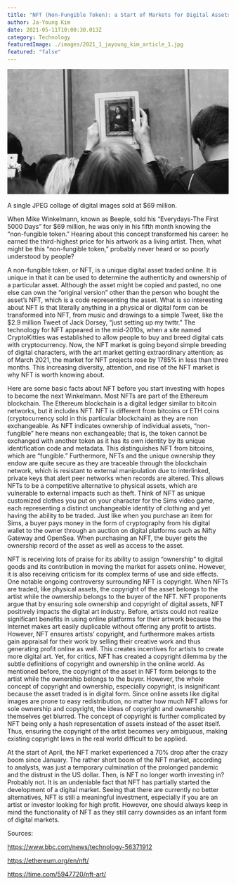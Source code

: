 ```yaml
---
title: "NFT (Non-Fungible Token): a Start of Markets for Digital Assets?"
author: Ja-Young Kim
date: 2021-05-11T10:00:30.013Z
category: Technology
featuredImage: ./images/2021_1_jayoung_kim_article_1.jpg
featured: "false"
---
```

![](images/2021_1_jayoung_kim_article_1.jpg)

<!--StartFragment-->

A single JPEG collage of digital images sold at $69 million.

When Mike Winkelmann, known as Beeple, sold his “Everydays-The First 5000 Days” for $69 million, he was only in his fifth month knowing the “non-fungible token.” Hearing about this concept transformed his career: he earned the third-highest price for his artwork as a living artist. Then, what might be this “non-fungible token,” probably never heard or so poorly understood by people?



A non-fungible token, or NFT, is a unique digital asset traded online. It is unique in that it can be used to determine the authenticity and ownership of a particular asset. Although the asset might be copied and pasted, no one else can own the “original version” other than the person who bought the asset’s NFT, which is a code representing the asset. What is so interesting about NFT is that literally anything in a physical or digital form can be transformed into NFT, from music and drawings to a simple Tweet, like the $2.9 million Tweet of Jack Dorsey, “just setting up my twttr.” The technology for NFT appeared in the mid-2010s, when a site named CryptoKitties was established to allow people to buy and breed digital cats with cryptocurrency. Now, the NFT market is going beyond simple breeding of digital characters, with the art market getting extraordinary attention; as of March 2021, the market for NFT projects rose by 1785% in less than three months. This increasing diversity, attention, and rise of the NFT market is why NFT is worth knowing about.



Here are some basic facts about NFT before you start investing with hopes to become the next Winkelmann. Most NFTs are part of the Ethereum blockchain. The Ethereum blockchain is a digital ledger similar to bitcoin networks, but it includes NFT. NFT is different from bitcoins or ETH coins (cryptocurrency sold in this particular blockchain) as they are non exchangeable. As NFT indicates ownership of individual assets, “non-fungible” here means non exchangeable; that is, the token cannot be exchanged with another token as it has its own identity by its unique identification code and metadata. This distinguishes NFT from bitcoins, which are “fungible.” Furthermore, NFTs and the unique ownership they endow are quite secure as they are traceable through the blockchain network, which is resistant to external manipulation due to interlinked, private keys that alert peer networks when records are altered. This allows NFTs to be a competitive alternative to physical assets, which are vulnerable to external impacts such as theft. Think of NFT as unique customized clothes you put on your character for the Sims video game, each representing a distinct unchangeable identity of clothing and yet having the ability to be traded. Just like when you purchase an item for Sims, a buyer pays money in the form of cryptography from his digital wallet to the owner through an auction on digital platforms such as Nifty Gateway and OpenSea. When purchasing an NFT, the buyer gets the ownership record of the asset as well as access to the asset.



NFT is receiving lots of praise for its ability to assign “ownership” to digital goods and its contribution in moving the market for assets online. However, it is also receiving criticism for its complex terms of use and side effects. One notable ongoing controversy surrounding NFT is copyright. When NFTs are traded, like physical assets, the copyright of the asset belongs to the artist while the ownership belongs to the buyer of the NFT. NFT proponents argue that by ensuring sole ownership and copyright of digital assets, NFT positively impacts the digital art industry. Before, artists could not realize significant benefits in using online platforms for their artwork because the Internet makes art easily duplicable without offering any profit to artists. However, NFT ensures artists’ copyright, and furthermore makes artists gain appraisal for their work by selling their creative work and thus generating profit online as well. This creates incentives for artists to create more digital art. Yet, for critics, NFT has created a copyright dilemma by the subtle definitions of copyright and ownership in the online world. As mentioned before, the copyright of the asset in NFT form belongs to the artist while the ownership belongs to the buyer. However, the whole concept of copyright and ownership, especially copyright, is insignificant because the asset traded is in digital form. Since online assets like digital images are prone to easy redistribution, no matter how much NFT allows for sole ownership and copyright, the ideas of copyright and ownership themselves get blurred. The concept of copyright is further complicated by NFT being only a hash representation of assets instead of the asset itself. Thus, ensuring the copyright of the artist becomes very ambiguous, making existing copyright laws in the real world difficult to be applied.



At the start of April, the NFT market experienced a 70% drop after the crazy boom since January. The rather short boom of the NFT market, according to analysts, was just a temporary culmination of the prolonged pandemic and the distrust in the US dollar. Then, is NFT no longer worth investing in? Probably not. It is an undeniable fact that NFT has partially started the development of a digital market. Seeing that there are currently no better alternatives, NFT is still a meaningful investment, especially if you are an artist or investor looking for high profit. However, one should always keep in mind the functionality of NFT as they still carry downsides as an infant form of digital markets.



Sources:

<https://www.bbc.com/news/technology-56371912>

<https://ethereum.org/en/nft/>

<https://time.com/5947720/nft-art/>

<!--EndFragment-->